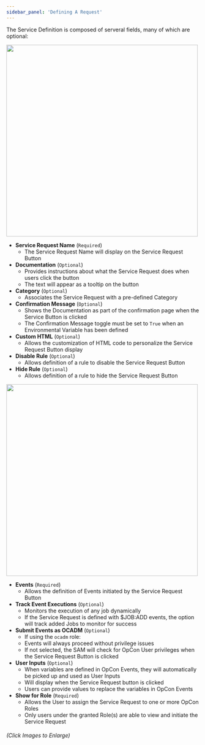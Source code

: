 ```yaml
---
sidebar_panel: 'Defining A Request'
---
```


The Service Definition is composed of serveral fields, many of which are optional:

<a href="imgbasic/SelfServiceRequestDetails.png" target="_blank"><img src="imgbasic/SelfServiceRequestDetails.png" width="500"></img></a>

* **Service Request Name** (```Required```)
    * The Service Request Name will display on the Service Request Button
* **Documentation** (```Optional```)
    * Provides instructions about what the Service Request does when users click the button
    * The text will appear as a tooltip on the button
* **Category** (```Optional```)
    * Associates the Service Request with a pre-defined Category
* **Confirmation Message** (```Optional```)
    * Shows the Documentation as part of the confirmation page when the Service Button is clicked
    * The Confirmation Message toggle must be set to ```True``` when an Environmental Variable has been defined
* **Custom HTML** (```Optional```)
    * Allows the customization of HTML code to personalize the Service Request Button display
* **Disable Rule** (```Optional```)
    * Allows definition of a rule to disable the Service Request Button
* **Hide Rule** (```Optional```)
    * Allows definition of a rule to hide the Service Request Button

<a href="imgbasic/SelfServiceRequestDetails2.png" target="_blank"><img src="imgbasic/SelfServiceRequestDetails2.png" width="500"></img></a>

* **Events** (```Required```)
    * Allows the definition of Events initiated by the Service Request Button
* **Track Event Executions** (```Optional```)
    * Monitors the execution of any job dynamically
    * If the Service Request is defined with $JOB:ADD events, the option will track added Jobs to monitor for success
* **Submit Events as OCADM** (```Optional```)
    * If using the ```ocadm``` role:
    * Events will always proceed without privilege issues
    * If not selected, the SAM will check for OpCon User privileges when the Service Request Button is clicked
* **User Inputs** (```Optional```)
    * When variables are defined in OpCon Events, they will automatically be picked up and used as User Inputs
    * Will display when the Service Request button is clicked
    * Users can provide values to replace the variables in OpCon Events
* **Show for Role** (```Required```)
    * Allows the User to assign the Service Request to one or more OpCon Roles
    * Only users under the granted Role(s) are able to view and initiate the Service Request

###### (Click Images to Enlarge)
